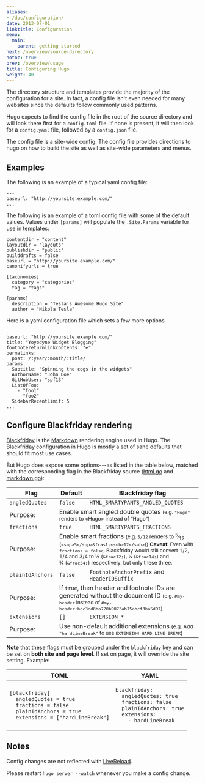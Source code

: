 ```yaml
---
aliases:
- /doc/configuration/
date: 2013-07-01
linktitle: Configuration
menu:
  main:
    parent: getting started
next: /overview/source-directory
notoc: true
prev: /overview/usage
title: Configuring Hugo
weight: 40
---
```


The directory structure and templates provide the majority of the
configuration for a site. In fact, a config file isn't even needed for many
websites since the defaults follow commonly used patterns.

Hugo expects to find the config file in the root of the source directory and
will look there first for a `config.toml` file. If none is present, it will
then look for a `config.yaml` file, followed by a `config.json` file.

The config file is a site-wide config. The config file provides directions to
hugo on how to build the site as well as site-wide parameters and menus.

## Examples

The following is an example of a typical yaml config file:

    ---
    baseurl: "http://yoursite.example.com/"
    ...

The following is an example of a toml config file with some of the default values. Values under `[params]` will populate the `.Site.Params` variable for use in templates:

    contentdir = "content"
    layoutdir = "layouts"
    publishdir = "public"
    builddrafts = false
    baseurl = "http://yoursite.example.com/"
    canonifyurls = true

    [taxonomies]
      category = "categories"
      tag = "tags"
       
    [params]
      description = "Tesla's Awesome Hugo Site"
      author = "Nikola Tesla"

Here is a yaml configuration file which sets a few more options

    ---
    baseurl: "http://yoursite.example.com/"
    title: "Yoyodyne Widget Blogging"
    footnotereturnlinkcontents: "↩"
    permalinks:
      post: /:year/:month/:title/
    params:
      Subtitle: "Spinning the cogs in the widgets"
      AuthorName: "John Doe"
      GitHubUser: "spf13"
      ListOfFoo:
        - "foo1"
        - "foo2"
      SidebarRecentLimit: 5
    ...

## Configure Blackfriday rendering

[Blackfriday](https://github.com/russross/blackfriday) is the [Markdown](http://daringfireball.net/projects/markdown/) rendering engine used in Hugo. The Blackfriday configuration in Hugo is mostly a set of sane defaults that should fit most use cases.

But Hugo does expose some options---as listed in the table below, matched with the corresponding flag in the Blackfriday source ([html.go](https://github.com/russross/blackfriday/blob/master/html.go) and [markdown.go](https://github.com/russross/blackfriday/blob/master/markdown.go)):

<table class="table table-bordered">
<thead>
<tr>
<th>Flag</th><th>Default</th><th>Blackfriday flag</th>
</tr>
</thead>

<tbody>
<tr>
<td><code>angledQuotes</code></td>
<td><code>false</code></td>
<td><code>HTML_SMARTYPANTS_ANGLED_QUOTES</code></td>
</tr>
<tr>
<td class="purpose-title">Purpose:</td>
<td class="purpose-description" colspan="2">Enable smart angled double quotes <small>(e.g.&nbsp;<code>"Hugo"</code> renders to «Hugo» instead of “Hugo”)</small></td>
</tr>

<tr>
<td><code>fractions</code></td>
<td><code>true</code></td>
<td><code>HTML_SMARTYPANTS_FRACTIONS</code></td>
</tr>
<tr>
<td class="purpose-title">Purpose:</td>
<td class="purpose-description" colspan="2">Enable smart fractions
<small>(e.g.&nbsp;<code>5/12</code> renders to <sup>5</sup>&frasl;<sub>12</sub> (<code>&lt;sup&gt;5&lt;/sup&gt;&amp;frasl;&lt;sub&gt;12&lt;/sub&gt;</code>))
<strong>Caveat:</strong> Even with <code>fractions = false</code>,
Blackfriday would still convert 1/2, 1/4 and 3/4 to ½&nbsp;(<code>&amp;frac12;</code>),
¼&nbsp;(<code>&amp;frac14;</code>) and ¾&nbsp;(<code>&amp;frac34;</code>) respectively,
but only these three.</small></td>
</tr>

<tr>
<td><code>plainIdAnchors</code></td>
<td><code>false</code></td>
<td><code>FootnoteAnchorPrefix</code> and <code>HeaderIDSuffix</code></td>
</tr>
<tr>
<td class="purpose-title">Purpose:</td>
<td class="purpose-description" colspan="2">If <code>true</code>, then header and footnote IDs are generated without the document ID <small>(e.g.&nbsp;<code>#my-header</code> instead of <code>#my-header:bec3ed8ba720b9073ab75abcf3ba5d97</code>)</small></td>
</tr>

<tr>
<td><code>extensions</code></td>
<td><code>[]</code></td>
<td><code>EXTENSION_*</code></td>
</tr>
<tr>
<td class="purpose-title">Purpose:</td>
<td class="purpose-description" colspan="2">Use non-default additional extensions <small>(e.g.&nbsp;Add <code>"hardLineBreak"</code> to use <code>EXTENSION_HARD_LINE_BREAK</code>)</small></td>
</tr>
</tbody>
</table>


**Note** that these flags must be grouped under the `blackfriday` key and can be set on **both site and page level**. If set on page, it will override the site setting.  Example:

<table class="table">
<thead>
<tr>
<th>TOML</th><th>YAML</th>
</tr>
</thead>
<tbody>
<tr>
<td><pre><code>[blackfriday]
  angledQuotes = true
  fractions = false
  plainIdAnchors = true
  extensions = ["hardLineBreak"]
</code></pre></td>
<td><pre><code>blackfriday:
  angledQuotes: true
  fractions: false
  plainIdAnchors: true
  extensions:
    - hardLineBreak
</code></pre></td>
</tr>
</tbody>
</table>

## Notes

Config changes are not reflected with [LiveReload](/extras/livereload/).

Please restart `hugo server --watch` whenever you make a config change.
